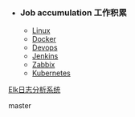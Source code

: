 + ### Job accumulation 工作积累
    + [Linux](https://github.com/Kingserch/Job-accumulation/tree/Linux)  
    + [Docker](https://github.com/Kingserch/Job-accumulation/tree/Docker)  
    + [Devops](https://github.com/Kingserch/Job-accumulation/tree/Devops)  
	+ [Jenkins](https://github.com/Kingserch/Job-accumulation/tree/Jenkins)  
	+ [Zabbix](https://github.com/Kingserch/Job-accumulation/tree/zabbix)  
	+ [Kubernetes](https://github.com/Kingserch/Job-accumulation/tree/Kubernetes)  	

[Elk日志分析系统](https://github.com/Kingserch/Job-accumulation/blob/master/elk/elk.md)   		


master
